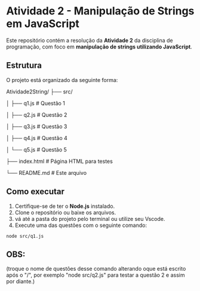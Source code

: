 # Atividade 2 - Manipulação de Strings em JavaScript

Este repositório contém a resolução da **Atividade 2** da disciplina de programação, com foco em **manipulação de strings utilizando JavaScript**.

## Estrutura

O projeto está organizado da seguinte forma:

Atividade2String/
  ├── src/
  
  │ ├── q1.js # Questão 1
  
  │ ├── q2.js # Questão 2
  
  │ ├── q3.js # Questão 3
  
  │ ├── q4.js # Questão 4
  
  │ └── q5.js # Questão 5
  
  ├── index.html # Página HTML para testes
  
  └── README.md # Este arquivo
  
  


## Como executar

1. Certifique-se de ter o **Node.js** instalado.
2. Clone o repositório ou baixe os arquivos.
3. vá até a pasta do projeto pelo terminal ou utilize seu Vscode.
4. Execute uma das questões com o seguinte comando:

`node src/q1.js`

## OBS:
(troque o nome de questões desse comando alterando oque está escrito após o "/", por exemplo "node src/q2.js" para testar a questão 2 e assim por diante.)






